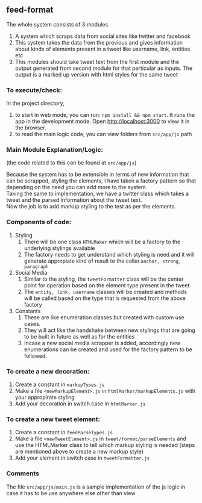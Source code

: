 ## feed-format

The whole system consists of 3 modules.  
1. A system which scraps data from social sites like twitter and facebook
2. This system takes the data from the previous and gives information about kinds of elements present in a tweet like username, link, entities etc
3. This modules should take tweet text from the first module and the output generated from second module for that particular as inputs. The output is a marked up version with html styles for the same tweet

### To execute/check:
In the project directory, 
1. to start in web mode, you can run: ```npm install && npm start```. It runs the app in the development mode. Open [http://localhost:3000](http://localhost:3000) to view it in the browser.
2. to read the main logic code, you can view folders from ```src/app/js``` path

### Main Module Explanation/Logic:
(the code related to this can be found at ```src/app/js```)

Because the system has to be extensible in terms of new information that can be scrapped, styling the elements, I have taken a factory pattern so that depending on the need you can add more to the system.  
Taking the same to implementation, we have a twitter class which takes a tweet and the parsed information about the tweet text.  
Now the job is to add markup styling to the test as per the elements.

### Components of code:
1. Styling
    1. There will be one class ```HTMLMaker``` which will be a factory to the underlying stylings available
    2. The factory needs to get understand which styling is need and it will generate appropiate kind of result to the caller.```anchor, strong, paragraph```
2. Social Media
    1. Similar to the styling, the ```tweetFormatter``` class will be the center point for operation based on the element type present in the tweet
    2. The ```entity, link, username``` classes will be created and methods will be called based on the type that is requested from the above factory
3. Constants 
    1. These are like enumeration classes but created with custom use cases.
    2. They will act like the handshake between new stylings that are going to be built in future as well as for the entities
    3. Incase a new social media scrapper is added, accordingly new enumerations can be created and used for the factory pattern to be followed.
   
 
 ### To create a new decoration:
 1. Create a constant in ```markupTypes.js```
 2. Make a file ```<newMarkupElement>.js``` in ```htmlMarker/markupElements.js``` with your appropirate styling
 3. Add your decoration in switch case in ```htmlMarker.js``` 
   
 ### To create a new tweet element:
 1. Create a constant in ```feedParseTypes.js```
 2. Make a file ```<newTweetElement>.js``` in ```tweet/format/parseElements``` and use the HTMLMarker class to tell which markup styling is needed (steps are mentioned above to create a new markup style)
 3. Add your element in switch case in ```tweetFormatter.js``` 
 
### Comments

The file ```src/app/js/main.js``` is a sample implementation of the js logic in case it has to be use anywhere else other than view